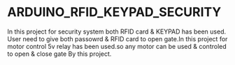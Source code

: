# ARDUINO_RFID_KEYPAD_SECURITY
In this project for security system both RFID card & KEYPAD has been used.
User need to give both passowrd & RFID  card to open gate.In this project for motor control 
5v relay has been used.so any motor can be used & controled to open & close gate By this project.
